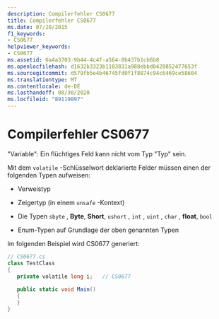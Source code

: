 ```yaml
---
description: Compilerfehler CS0677
title: Compilerfehler CS0677
ms.date: 07/20/2015
f1_keywords:
- CS0677
helpviewer_keywords:
- CS0677
ms.assetid: 6a4a3703-9b44-4c4f-a564-8b437b1cb6b8
ms.openlocfilehash: d1632b3323b1103831a988ebbd0420852477653f
ms.sourcegitcommit: d579fb5e4b46745fd0f1f8874c94c6469ce58604
ms.translationtype: MT
ms.contentlocale: de-DE
ms.lasthandoff: 08/30/2020
ms.locfileid: "89119897"
---
```

# <a name="compiler-error-cs0677"></a>Compilerfehler CS0677
"Variable": Ein flüchtiges Feld kann nicht vom Typ "Typ" sein.  
  
 Mit dem `volatile` -Schlüsselwort deklarierte Felder müssen einen der folgenden Typen aufweisen:  
  
- Verweistyp  
  
- Zeigertyp (in einem `unsafe` -Kontext)  
  
- Die Typen `sbyte` , **Byte**, **Short**, `ushort` , `int` , `uint` , `char` , **float**, `bool`  
  
- Enum-Typen auf Grundlage der oben genannten Typen  
  
 Im folgenden Beispiel wird CS0677 generiert:  
  
```csharp  
// CS0677.cs  
class TestClass  
{  
   private volatile long i;   // CS0677  
  
   public static void Main()  
   {  
   }  
}  
```
